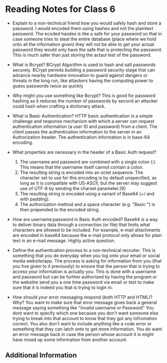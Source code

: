 # Reading Notes for Class 6

- Explain to a non-technical friend how you would safely hash and store a password. I would encoded them using hashes and not the plaintext password. The ecoded hasdes is like a safe for your password so that in case someone tries to steal the entire database (place where we hold onto all the information given) they will not be able to get your actual password they would only have the safe that is protecting the password. This is much safer than just storing the actaul test of the password.

- What is Bcrypt? BCrypt Algorithm is used to hash and salt passwords securely. BCrypt permits building a password security stage that can advance nearby hardware innovation to guard against dangers or threats in the long run, like attackers having the computing power to guess passwords twice as quickly
- Why might you use something like Bcrypt? This is good for password hashing as it reduces the number of passwords by second an attacker could hash when crafting a dictionary attack. 

- What is Basic Authentication? HTTP basic authentication is a simple challenge and response mechanism with which a server can request authentication information (a user ID and password) from a client. The client passes the authentication information to the server in an Authorization header. The authentication information is in base-64 encoding.
- What properties are necessary in the header of a Basic Auth request?
  1. The username and password are combined with a single colon (:). This means that the username itself cannot contain a colon.
  2. The resulting string is encoded into an octet sequence. The character set to use for this encoding is by default unspecified, as long as it is compatible with US-ASCII, but the server may          suggest use of UTF-8 by sending the charset parameter.[9]
  3. The resulting string is encoded using a variant of Base64 (+/ and with padding).
  4. The authorization method and a space character (e.g. "Basic ") is then prepended to the encoded string.
- How are username:password in Basic Auth encoded? Base64 is a way to deliver binary data through a connection (or file) that limits what characters are allowed to be included. For example, e-mail attachments are encoded in base64 because the e-mail protocol only allows for plain text in an e-mail message. Highly active question.

- Define the authentication process to a non-technical recruiter. This is something that you do everyday when you log onto your email or social media website/app. The process is asking for information from you (that you hve given to it previously) to ensure that the person that is trying to access your information is actually you. This is done with a username and password but can be further authorized by having the program or the websitre send you a one time password via email or text to make sure that it is indeed you that is trying to login in. 
- How should your error messaging respond (both HTTP and HTML)? Why? You want to make sure that error message gives back a general message saying something like "Invalid username or Password" You dont want to specify which one because you don't want someone else trying to break into that account to know that they got any infromation correct. You also don't want to include anything like a code error or something that they can latch onto to get more information. You do want an error message back in case the person whose account it is might have mixed up some information from another account. 

## Additional Information
